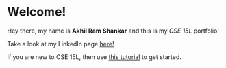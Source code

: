 # Welcome!
Hey there, my name is **Akhil Ram Shankar** and this is my *CSE 15L* portfolio!

Take a look at my LinkedIn page [here!](https://www.linkedin.com/in/akhil-ramshankar-831ab8219/)


If you are new to CSE 15L, then use [this tutorial](https://akhil-py.github.io/cse15l-lab-reports/cse15l-tutorial.html) to get started.
